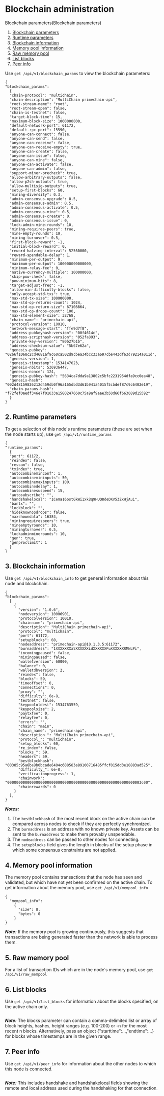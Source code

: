 # Blockchain administration

Blockchain parameters(Blockchain parameters)

1. [Blockchain parameters](#1-Blockchain-parameters)
2. [Runtime parameters](#2-runtime-parameters)
3. [Blockchain information](#3-blockchain-information)
4. [Memory pool information](#4-memory-pool-information)
5. [Raw memory pool](#5-raw-memory-pool)
6. [List blocks](#6-list-blocks)
7. [Peer info](#7-peer-info)

Use `get /api/v1/blockchain_params` to view the blockchain parameters:

```
{
"blockchain_params": 
  {
  "chain-protocol": "multichain",
  "chain-description": "MultiChain primechain-api",
  "root-stream-name": "root",
  "root-stream-open": false,
  "chain-is-testnet": false,
  "target-block-time": 15,
  "maximum-block-size": 1000000000,
  "default-network-port": 61172,
  "default-rpc-port": 15590,
  "anyone-can-connect": false,
  "anyone-can-send": false,
  "anyone-can-receive": false,
  "anyone-can-receive-empty": true,
  "anyone-can-create": false,
  "anyone-can-issue": false,
  "anyone-can-mine": false,
  "anyone-can-activate": false,
  "anyone-can-admin": false,
  "support-miner-precheck": true,
  "allow-arbitrary-outputs": false,
  "allow-p2sh-outputs": true,
  "allow-multisig-outputs": true,
  "setup-first-blocks": 60,
  "mining-diversity": 0.3,
  "admin-consensus-upgrade": 0.5,
  "admin-consensus-admin": 0.5,
  "admin-consensus-activate": 0.5,
  "admin-consensus-mine": 0.5,
  "admin-consensus-create": 0,
  "admin-consensus-issue": 0,
  "lock-admin-mine-rounds": 10,
  "mining-requires-peers": true,
  "mine-empty-rounds": 10,
  "mining-turnover": 0.5,
  "first-block-reward": -1,
  "initial-block-reward": 0,
  "reward-halving-interval": 52560000,
  "reward-spendable-delay": 1,
  "minimum-per-output": 0,
  "maximum-per-output": 100000000000000,
  "minimum-relay-fee": 0,
  "native-currency-multiple": 100000000,
  "skip-pow-check": false,
  "pow-minimum-bits": 8,
  "target-adjust-freq": -1,
  "allow-min-difficulty-blocks": false,
  "only-accept-std-txs": true,
  "max-std-tx-size": 100000000,
  "max-std-op-returns-count": 1024,
  "max-std-op-return-size": 67108864,
  "max-std-op-drops-count": 100,
  "max-std-element-size": 32768,
  "chain-name": "primechain-api",
  "protocol-version": 10010,
  "network-message-start": "ffe9d7f8",
  "address-pubkeyhash-version": "00f4614c",
  "address-scripthash-version": "052fa093",
  "private-key-version": "80b27b1b",
  "address-checksum-value": "5b67e62a",
  "genesis-pubkey": "0266f1068c2cd4681af9c60ca502d9cbea34bcc33a697cbe443df63d79214a011d",
  "genesis-version": 1,
  "genesis-timestamp": 1534147023,
  "genesis-nbits": 536936447,
  "genesis-nonce": 124,
  "genesis-pubkey-hash": "5634ca7dda9a13802c5bfc2231954dfa9cc0ea48",
  "genesis-hash": "002d48159826212d459db0f96a165dbd3d61b941a4015f5cbdef87c9c6402e19",
  "chain-params-hash": "f72fef0aedf346e7f01033a1580247660c75a9af9aae3b50d66f663089d15592"
  }
}
```

## 2. Runtime parameters
To get a selection of this node's runtime parameters (these are set when the node starts up), use `get /api/v1/runtime_params`

```
{
"runtime_params": 
  {
  "port": 61172,
  "reindex": false,
  "rescan": false,
  "txindex": true,
  "autocombineminconf": 1,
  "autocombinemininputs": 50,
  "autocombinemaxinputs": 100,
  "autocombinedelay": 1,
  "autocombinesuspend": 15,
  "autosubscribe": "",
  "handshakelocal": "1Cema16ostGkWi1xkBq9HUQ8deDKV53ZxHjAu1",
  "bantx": "",
  "lockblock": "",
  "hideknownopdrops": false,
  "maxshowndata": 16384,
  "miningrequirespeers": true,
  "mineemptyrounds": 10,
  "miningturnover": 0.5,
  "lockadminminerounds": 10,
  "gen": true,
  "genproclimit": 1
  }
}
```
## 3. Blockchain information

Use `get /api/v1/blockchain_info` to get general information about this node and blockchain. 
```
{
"blockchain_params": 
  [
    {
      "version": "1.0.6",
      "nodeversion": 10006901,
      "protocolversion": 10010,
      "chainname": "primechain-api",
      "description": "MultiChain primechain-api",
      "protocol": "multichain",
      "port": 61172,
      "setupblocks": 60,
      "nodeaddress": "primechain-api@10.1.3.5:61172",
      "burnaddress": "1XXXXXXXa5XXXXXXidXXXXXXPuXXXXXXRMNLPi",
      "incomingpaused": false,
      "miningpaused": false,
      "walletversion": 60000,
      "balance": 0,
      "walletdbversion": 2,
      "reindex": false,
      "blocks": 59,
      "timeoffset": 0,
      "connections": 0,
      "proxy": "",
      "difficulty": 6e-8,
      "testnet": false,
      "keypoololdest": 1534763559,
      "keypoolsize": 2,
      "paytxfee": 0,
      "relayfee": 0,
      "errors": "",
      "chain": "main",
      "chain_name": "primechain-api",
      "description_": "MultiChain primechain-api",
      "protocol_": "multichain",
      "setup_blocks": 60,
      "re_index": false,
      "blocks_": 59,
      "headers": 59,
      "bestblockhash": "00385c95a6be9b0bcade6404c608583e89100716485ffcf015dd3e10883ad525",
      "difficulty_": 6e-8,
      "verificationprogress": 1,
      "chainwork": "0000000000000000000000000000000000000000000000000000000000003c00",
      "chainrewards": 0
    }
  ],
}
```
***Notes:***
1. The `bestblockhash` of the most recent block on the active chain can be compared across nodes to check if they are perfectly synchronized.
2. The `burnaddress` is an address with no known private key. Assets can be sent to the `burnaddress` to make them provably unspendable. 
3. The `nodeaddress` can be passed to other nodes for connecting. 
4. The `setupblocks` field gives the length in blocks of the setup phase in which some consensus constraints are not applied.

## 4. Memory pool information
The memory pool contains transactions that the node has seen and validated, but which have not yet been confirmed on the active chain. To get information about the memory pool, use `get /api/v1/mempool_info`

```
{
  "mempool_info": 
    {
      "size": 0,
      "bytes": 0
    }
}
```
***Note:***
If the memory pool is growing continuously, this suggests that transactions are being generated faster than the network is able to process them.

## 5. Raw memory pool
For a list of transaction IDs which are in the node's memory pool, use `get /api/v1/raw_mempool`

## 6. List blocks
Use `get /api/v1/list_blocks` for information about the blocks specified, on the active chain only.

```
```
***Note:***
The blocks parameter can contain a comma-delimited list or array of block heights, hashes, height ranges (e.g. 100-200) or -n for the most recent n blocks. Alternatively, pass an object {"starttime":...,"endtime":...} for blocks whose timestamps are in the given range.

## 7. Peer info
Use `get /api/v1/peer_info` for information about the other nodes to which this node is connected.
```
```
***Note:*** 
This includes handshake and handshakelocal fields showing the remote and local address used during the handshaking for that connection.
